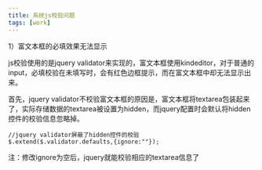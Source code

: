 ```yaml
---
title: 系统js校验问题
tags: [work]
---
```


1）富文本框的必填效果无法显示

js校验使用的是jquery validator来实现的，富文本框使用kindeditor，对于普通的input，必填校验在未填写时，会有红色边框提示，而在富文本框中却无法显示出来。

首先，jquery validator不校验富文本框的原因是，富文本框将textarea包装起来了，实际存储数据的textarea被设置为hidden，而jquery配置时会默认将hidden控件的校验信息忽略掉。

```
//jquery validator屏蔽了hidden控件的校验
$.extend($.validator.defaults,{ignore:""});
```

注：修改ignore为空后，jquery就能校验相应的textarea信息了